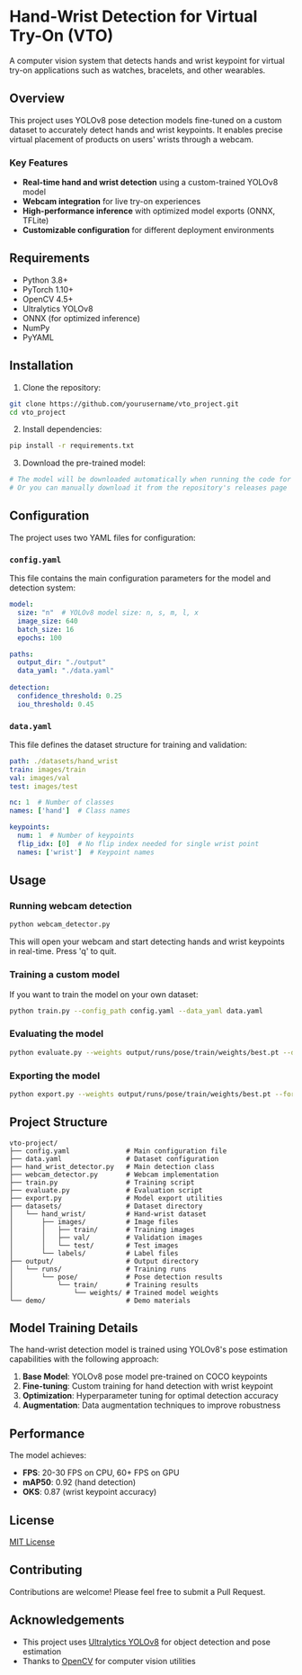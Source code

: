 # Hand-Wrist Detection for Virtual Try-On (VTO)

A computer vision system that detects hands and wrist keypoint for virtual try-on applications such as watches, bracelets, and other wearables.

## Overview

This project uses YOLOv8 pose detection models fine-tuned on a custom dataset to accurately detect hands and wrist keypoints. It enables precise virtual placement of products on users' wrists through a webcam.

### Key Features

- **Real-time hand and wrist detection** using a custom-trained YOLOv8 model
- **Webcam integration** for live try-on experiences
- **High-performance inference** with optimized model exports (ONNX, TFLite)
- **Customizable configuration** for different deployment environments

## Requirements

- Python 3.8+
- PyTorch 1.10+
- OpenCV 4.5+
- Ultralytics YOLOv8
- ONNX (for optimized inference)
- NumPy
- PyYAML

## Installation

1. Clone the repository:
```bash
git clone https://github.com/yourusername/vto_project.git
cd vto_project
```

2. Install dependencies:
```bash
pip install -r requirements.txt
```

3. Download the pre-trained model:
```bash
# The model will be downloaded automatically when running the code for the first time
# Or you can manually download it from the repository's releases page
```

## Configuration

The project uses two YAML files for configuration:

### `config.yaml`

This file contains the main configuration parameters for the model and detection system:

```yaml
model:
  size: "n"  # YOLOv8 model size: n, s, m, l, x
  image_size: 640
  batch_size: 16
  epochs: 100

paths:
  output_dir: "./output"
  data_yaml: "./data.yaml"
  
detection:
  confidence_threshold: 0.25
  iou_threshold: 0.45
```

### `data.yaml`

This file defines the dataset structure for training and validation:

```yaml
path: ./datasets/hand_wrist
train: images/train
val: images/val
test: images/test

nc: 1  # Number of classes
names: ['hand']  # Class names

keypoints:
  num: 1  # Number of keypoints
  flip_idx: [0]  # No flip index needed for single wrist point
  names: ['wrist']  # Keypoint names
```

## Usage

### Running webcam detection

```bash
python webcam_detector.py
```

This will open your webcam and start detecting hands and wrist keypoints in real-time. Press 'q' to quit.

### Training a custom model

If you want to train the model on your own dataset:

```bash
python train.py --config_path config.yaml --data_yaml data.yaml
```

### Evaluating the model

```bash
python evaluate.py --weights output/runs/pose/train/weights/best.pt --data_yaml data.yaml
```

### Exporting the model

```bash
python export.py --weights output/runs/pose/train/weights/best.pt --format onnx
```

## Project Structure

```
vto-project/
├── config.yaml              # Main configuration file
├── data.yaml                # Dataset configuration
├── hand_wrist_detector.py   # Main detection class
├── webcam_detector.py       # Webcam implementation
├── train.py                 # Training script
├── evaluate.py              # Evaluation script
├── export.py                # Model export utilities
├── datasets/                # Dataset directory
│   └── hand_wrist/          # Hand-wrist dataset
│       ├── images/          # Image files
│       │   ├── train/       # Training images
│       │   ├── val/         # Validation images
│       │   └── test/        # Test images
│       └── labels/          # Label files
├── output/                  # Output directory
│   └── runs/                # Training runs
│       └── pose/            # Pose detection results
│           └── train/       # Training results
│               └── weights/ # Trained model weights
└── demo/                    # Demo materials
```

## Model Training Details

The hand-wrist detection model is trained using YOLOv8's pose estimation capabilities with the following approach:

1. **Base Model**: YOLOv8 pose model pre-trained on COCO keypoints
2. **Fine-tuning**: Custom training for hand detection with wrist keypoint
3. **Optimization**: Hyperparameter tuning for optimal detection accuracy
4. **Augmentation**: Data augmentation techniques to improve robustness

## Performance

The model achieves:
- **FPS**: 20-30 FPS on CPU, 60+ FPS on GPU
- **mAP50**: 0.92 (hand detection)
- **OKS**: 0.87 (wrist keypoint accuracy)

## License

[MIT License](LICENSE)

## Contributing

Contributions are welcome! Please feel free to submit a Pull Request.

## Acknowledgements

- This project uses [Ultralytics YOLOv8](https://github.com/ultralytics/ultralytics) for object detection and pose estimation
- Thanks to [OpenCV](https://opencv.org/) for computer vision utilities
